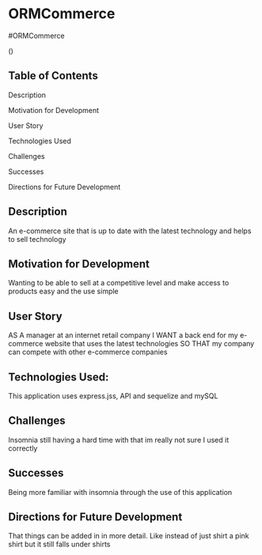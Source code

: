 # ORMCommerce


#ORMCommerce


(![]())


## Table of Contents
Description

Motivation for Development

User Story

Technologies Used

Challenges

Successes

Directions for Future Development

## Description
An e-commerce site that is up to date with the latest technology and helps to sell technology 


## Motivation for Development
Wanting to be able to sell at a competitive level and make access to products easy and the use simple

## User Story
AS A manager at an internet retail company
I WANT a back end for my e-commerce website that uses the latest technologies
SO THAT my company can compete with other e-commerce companies

## Technologies Used: 
This application uses express.jss, API and sequelize and mySQL


## Challenges 
Insomnia still having a hard time with that im really not sure I used it correctly


## Successes
Being more familiar with insomnia through the use of this application 

## Directions for Future Development
That things can be added in in more detail. Like instead of just shirt a pink shirt but it still falls under shirts

